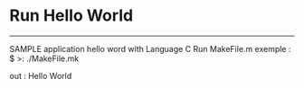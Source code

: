 # Run  Hello World 
-------------------------------------------------------
SAMPLE application hello word with  Language C 
Run MakeFile.m 
exemple :
$ >: ./MakeFile.mk 

out : 
Hello World 
